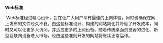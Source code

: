 **Web标准**

 Web标准经过精心设计，旨在让广大用户享有最佳的上网体验，同时也确保在网上发布的文件经久不衰。由这些标准设计、构建的网站简化并降低了开发成本，同时又可以让更多人访问，并适应更多的上网设备。随着传统桌面浏览器的进化、新型互联网设备进入市场，经由这些准则开发的网站将继续正常运作。

